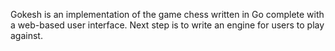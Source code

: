 Gokesh is an implementation of the game chess written in Go complete with a web-based user interface. Next step is to write an engine for users to play against.
